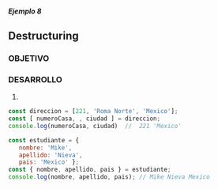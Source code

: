 ##### Ejemplo 8
## Destructuring

### OBJETIVO

### DESARROLLO
1. 

```javascript
const direccion = [221, 'Roma Norte', 'Mexico'];
const [ numeroCasa, , ciudad ] = direccion;
console.log(numeroCasa, ciudad)  //  221 'Mexico'
```

```javascript
const estudiante = {
   nombre: 'Mike',
   apellido: 'Nieva',
   pais: 'Mexico' };
const { nombre, apellido, pais } = estudiante;
console.log(nombre, apellido, pais); // Mike Nieva Mexico
```


